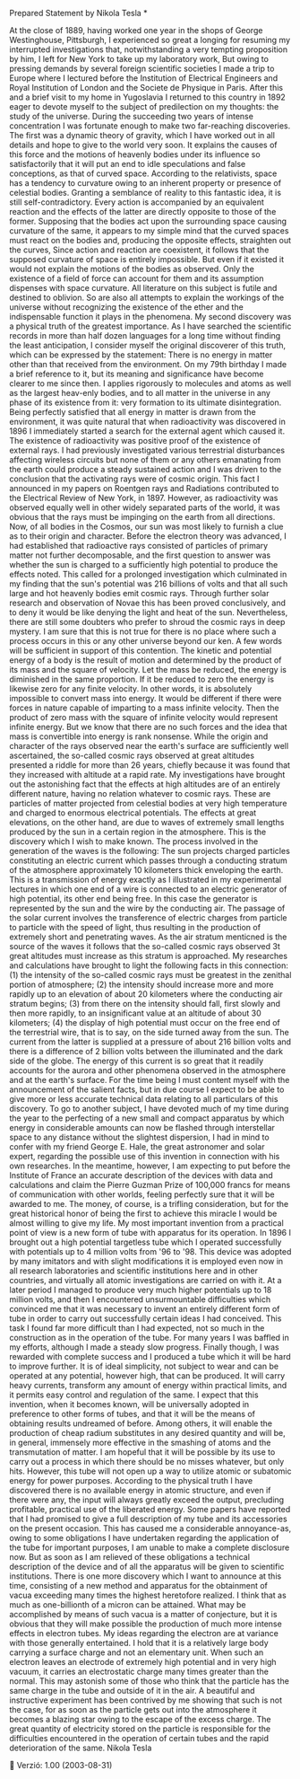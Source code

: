 



Prepared Statement by Nikola Tesla * 




At the close of 1889, having worked one year in the shops of George Westinghouse, Pittsburgh, I experienced so great a longing for resuming my interrupted investigations that, notwithstanding a very tempting proposition by him, I left for New York to take up my laboratory work, But owing to pressing demands by several foreign scientific societies I made a trip to Europe where I lectured before the Institution of Electrical Engineers and Royal Institution of London and the Societe de Physique in Paris. After this and a brief visit to my home in Yugoslavia I returned to this country in 1892 eager to devote myself to the subject of predilection on my thoughts: the study of the universe.
During the succeeding two years of intense concentration I was fortunate enough to make two far-reaching discoveries. The first was a dynamic theory of gravity, which I have worked out in all details and hope to give to the world very soon. It explains the causes of this force and the motions of heavenly bodies under its influence so satisfactorily that it will put an end to idle speculations and false conceptions, as that of curved space. According to the relativists, space has a tendency to curvature owing to an inherent property or presence of celestial bodies. Granting a semblance of reality to this fantastic idea, it is still self-contradictory. Every action is accompanied by an equivalent reaction and the effects of the latter are directly opposite to those of the former. Supposing that the bodies act upon the surrounding space causing curvature of the same, it appears to my simple mind that the curved spaces must react on the bodies and, producing the opposite effects, straighten out the curves, Since action and reaction are coexistent, it follows that the supposed curvature of space is entirely impossible. But even if it existed it would not explain the motions of the bodies as observed. Only the existence of a field of force can account for them and its assumption dispenses with space curvature. All literature on this subject is futile and destined to oblivion. So are also all attempts to explain the workings of the universe without recognizing the existence of the ether and the indispensable function it plays in the phenomena.
My second discovery was a physical truth of the greatest importance. As I have searched the scientific records in more than half dozen languages for a long time without finding the least anticipation, I consider myself the original discoverer of this truth, which can be expressed by the statement: There is no energy in matter other than that received from the environment. On my 79th birthday I made a brief reference to it, but its meaning and significance have become clearer to me since then. I applies rigorously to molecules and atoms as well as the largest heav-enly bodies, and to all matter in the universe in any phase of its existence from it: very formation to its ultimate disintegration.
Being perfectly satisfied that all energy in matter is drawn from the environment, it was quite natural that when radioactivity was discovered in 1896 I immediately started a search for the external agent which caused it. The existence of radioactivity was positive proof of the existence of external rays. I had previously investigated various terrestrial disturbances affecting wireless circuits but none of them or any others emanating from the earth could produce a steady sustained action and I was driven to the conclusion that the activating rays were of cosmic origin. This fact I announced in my papers on Roentgen rays and Radiations contributed to the Electrical Review of New York, in 1897. However, as radioactivity was observed equally well in other widely separated parts of the world, it was obvious that the rays must be impinging on the earth from all directions. Now, of all bodies in the Cosmos, our sun was most likely to furnish a clue as to their origin and character. Before the electron theory was advanced, I had established that radioactive rays consisted of particles of primary matter not further decomposable, and the first question to answer was whether the sun is charged to a sufficiently high potential to produce the effects noted. This called for a prolonged investigation which culminated in my finding that the sun's potential was 216 billions of volts and that all such large and hot heavenly bodies emit cosmic rays. Through further solar research and observation of Novae this has been proved conclusively, and to deny it would be like denying the light and heat of the sun. Nevertheless, there are still some doubters who prefer to shroud the cosmic rays in deep mystery. I am sure that this is not true for there is no place where such a process occurs in this or any other universe beyond our ken.
A few words will be sufficient in support of this contention. The kinetic and potential energy of a body is the result of motion and determined by the product of its mass and the square of velocity. Let the mass be reduced, the energy is diminished in the same proportion. If it be reduced to zero the energy is likewise zero for any finite velocity. In other words, it is absolutely impossible to convert mass into energy. It would be different if there were forces in nature capable of imparting to a mass infinite velocity. Then the product of zero mass with the square of infinite velocity would represent infinite energy. But we know that there are no such forces and the idea that mass is convertible into energy is rank nonsense.
While the origin and character of the rays observed near the earth's surface are sufficiently well ascertained, the so-called cosmic rays observed at great altitudes presented a riddle for more than 26 years, chiefly because it was found that they increased with altitude at a rapid rate. My investigations have brought out the astonishing fact that the effects at high altitudes are of an entirely different nature, having no relation whatever to cosmic rays. These are particles of matter projected from celestial bodies at very high temperature and charged to enormous electrical potentials. The effects at great elevations, on the other hand, are due to waves of extremely small lengths produced by the sun in a certain region in the atmosphere. This is the discovery which I wish to make known. The process involved in the generation of the waves is the following: The sun projects charged particles constituting an electric current which passes through a conducting stratum of the atmosphere approximately 10 kilometers thick enveloping the earth. This is a transmission of energy exactly as I illustrated in my experimental lectures in which one end of a wire is connected to an electric generator of high potential, its other end being free. In this case the generator is represented by the sun and the wire by the conducting air. The passage of the solar current involves the transference of electric charges from particle to particle with the speed of light, thus resulting in the production of extremely short and penetrating waves. As the air stratum menticned is the source of the waves it follows that the so-called cosmic rays observed 3t great altitudes must increase as this stratum is approached. My researches and calculations have brought to light the following facts in this connection: (1) the intensity of the so-called cosmic rays must be greatest in the zenithal portion of atmosphere; (2) the intensity should increase more and more rapidly up to an elevation of about 20 kilometers where the conducting air stratum begins; (3) from there on the intensity should fall, first slowly and then more rapidly, to an insignificant value at an altitude of about 30 kilometers; (4) the display of high potential must occur on the free end of the terrestrial wire, that is to say, on the side turned away from the sun. The current from the latter is supplied at a pressure of about 216 billion volts and there is a difference of 2 billion volts between the illuminated and the dark side of the globe. The energy of this current is so great that it readily accounts for the aurora and other phenomena observed in the atmosphere and at the earth's surface.
For the time being I must content myself with the announcement of the salient facts, but in due course I expect to be able to give more or less accurate technical data relating to all particulars of this discovery.
To go to another subject, I have devoted much of my time during the year to the perfecting of a new small and compact apparatus by which energy in considerable amounts can now be flashed through interstellar space to any distance without the slightest dispersion, I had in mind to confer with my friend George E. Hale, the great astronomer and solar expert, regarding the possible use of this invention in connection with his own researches. In the meantime, however, I am expecting to put before the Institute of France an accurate description of the devices with data and calculations and claim the Pierre Guzman Prize of 100,000 francs for means of communication with other worlds, feeling perfectly sure that it will be awarded to me. The money, of course, is a trifling consideration, but for the great historical honor of being the first to achieve this miracle I would be almost willing to give my life.
My most important invention from a practical point of view is a new form of tube with apparatus for its operation. In 1896 I brought out a high potential targetless tube which I operated successfully with potentials up to 4 million volts from '96 to '98. This device was adopted by many imitators and with slight modifications it is employed even now in all research laboratories and scientific institutions here and in other countries, and virtually all atomic investigations are carried on with it. At a later period I managed to produce very much higher potentials up to 18 million volts, and then I encountered unsurmountable difficulties which convinced me that it was necessary to invent an entirely different form of tube in order to carry out successfully certain ideas I had conceived. This task I found far more difficult than I had expected, not so much in the construction as in the operation of the tube. For many years I was baffled in my efforts, although I made a steady slow progress. Finally though, I was rewarded with complete success and I produced a tube which it will be hard to improve further. It is of ideal simplicity, not subject to wear and can be operated at any potential, however high, that can be produced. It will carry heavy currents, transform any amount of energy within practical limits, and it permits easy control and regulation of the same. I expect that this invention, when it becomes known, will be universally adopted in preference to other forms of tubes, and that it will be the means of obtaining results undreamed of before. Among others, it will enable the production of cheap radium substitutes in any desired quantity and will be, in general, immensely more effective in the smashing of atoms and the transmutation of matter. I am hopeful that it will be possible by its use to carry out a process in which there should be no misses whatever, but only hits. However, this tube will not open up a way to utilize atomic or subatomic energy for power purposes. According to the physical truth I have discovered there is no available energy in atomic structure, and even if there were any, the input will always greatly exceed the output, precluding profitable, practical use of the liberated energy.
Some papers have reported that I had promised to give a full description of my tube and its accessories on the present occasion. This has caused me a considerable annoyance-as, owing to some obligations I have undertaken regarding the application of the tube for important purposes, I am unable to make a complete disclosure now. But as soon as I am relieved of these obligations a technical description of the device and of all the apparatus will be given to scientific institutions.
There is one more discovery which I want to announce at this time, consisting of a new method and apparatus for the obtainment of vacua exceeding many times the highest heretofore realized. I think that as much as one-billionth of a micron can be attained. What may be accomplished by means of such vacua is a matter of conjecture, but it is obvious that they will make possible the production of much more intense effects in electron tubes. My ideas regarding the electron are at variance with those generally entertained. I hold that it is a relatively large body carrying a surface charge and not an elementary unit. When such an electron leaves an electrode of extremely high potential and in very high vacuum, it carries an electrostatic charge many times greater than the normal. This may astonish some of those who think that the particle has the same charge in the tube and outside of it in the air. A beautiful and instructive experiment has been contrived by me showing that such is not the case, for as soon as the particle gets out into the atmosphere it becomes a blazing star owing to the escape of the excess charge. The great quantity of electricity stored on the particle is responsible for the difficulties encountered in the operation of certain tubes and the rapid deterioration of the same.
Nikola Tesla




































 Verzió: 1.00 (2003-08-31)
